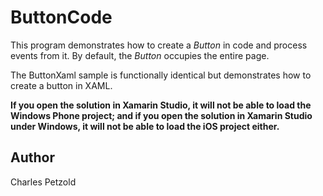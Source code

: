 ButtonCode
==========

This program demonstrates how to create a *Button* in code and process events from it.
By default, the *Button* occupies the entire page.

The ButtonXaml sample is functionally identical but demonstrates how to create a button in XAML.

**If you open the solution in Xamarin Studio, it will not be able to load the Windows Phone project;
and if you open the solution in Xamarin Studio under Windows, it will not be able to load the iOS project either.**

Author
------

Charles Petzold
